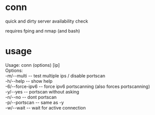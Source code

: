 # conn
quick and dirty server availability check <br>

requires fping and nmap (and bash)

# usage
Usage: conn (options) [ip] <br>
Options: <br>
 -m/--multi -- test multiple ips / disable portscan <br>
 -h/--help -- show help <br>
 -6/--force-ipv6 -- force ipv6 portscanning (also forces portscanning) <br>
 -y/--yes -- portscan without asking <br>
 -n/--no -- dont portscan <br>
 -p/--portscan -- same as -y <br>
 -w/--wait -- wait for active connection <br>
